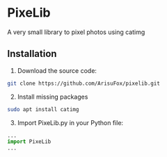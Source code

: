 # PixeLib
A very small library to pixel photos using catimg
## Installation
1. Download the source code:
```bash
git clone https://github.com/ArisuFox/pixelib.git
```
2. Install missing packages
```bash
sudo apt install catimg
```
3. Import PixeLib.py in your Python file:
```python
...
import PixeLib
...
```
